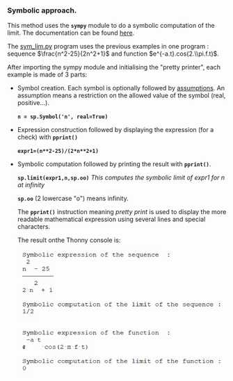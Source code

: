 ### Symbolic approach.

This method uses the **`sympy`** module to do a symbolic computation of the limit. The documentation can be found [here](https://docs.sympy.org/latest/index.html).

The [sym_lim.py](sym_lim.py) program uses the previous examples in one program : sequence $\frac{n^2-25}{2n^2+1}$ and function $e^{-a.t}.cos(2.\\pi.f.t)$.

After importing the sympy module and initialising the "pretty printer", each example is made of 3 parts:

- Symbol creation. Each symbol is optionally followed by [assumptions](https://docs.sympy.org/latest/guides/assumptions.html). An assumption means a restriction on the allowed value of the symbol (real, positive...). 
 
  **`n = sp.Symbol('n', real=True)`**
  
- Expression construction followed by displaying the expression (for a check) with **`pprint()`**
 
  **`expr1=(n**2-25)/(2*n**2+1)`**  

- Symbolic computation followed by printing the result with **`pprint()`**.
 
  **`sp.limit(expr1,n,sp.oo)`**  *This computes the symbolic limit of expr1 for n at infinity*
  
  **`sp.oo`** (2 lowercase "o") means infinity.
  
  The **`pprint()`** instruction meaning *pretty print* is used to display the more readable mathematical expression using several lines and special characters.
  
  The result onthe Thonny console is: 
  
  ![](pprint_result.jpg)
  
